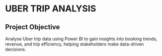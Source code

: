 # UBER TRIP ANALYSIS
## Project Objective
Analyse Uber trip data using Power BI to gain insights into booking trends, revenue, and trip efficiency, helping stakeholders make data-driven decisions.




